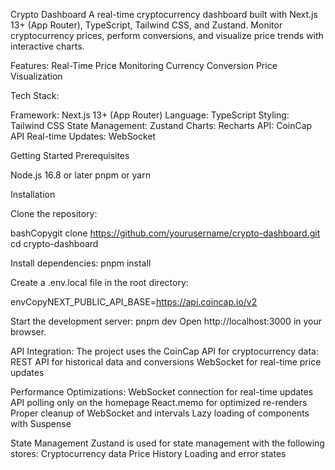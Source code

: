 Crypto Dashboard
A real-time cryptocurrency dashboard built with Next.js 13+ (App Router), TypeScript, Tailwind CSS, and Zustand. Monitor cryptocurrency prices, perform conversions, and visualize price trends with interactive charts.

Features:
Real-Time Price Monitoring
Currency Conversion
Price Visualization

Tech Stack:

Framework: Next.js 13+ (App Router)
Language: TypeScript
Styling: Tailwind CSS
State Management: Zustand
Charts: Recharts
API: CoinCap API
Real-time Updates: WebSocket

Getting Started
Prerequisites

Node.js 16.8 or later
pnpm or yarn

Installation

Clone the repository:

bashCopygit clone https://github.com/yourusername/crypto-dashboard.git
cd crypto-dashboard

Install dependencies:
pnpm install

Create a .env.local file in the root directory:

envCopyNEXT_PUBLIC_API_BASE=https://api.coincap.io/v2

Start the development server:
pnpm dev
Open http://localhost:3000 in your browser.

API Integration:
The project uses the CoinCap API for cryptocurrency data:
REST API for historical data and conversions
WebSocket for real-time price updates

Performance Optimizations:
WebSocket connection for real-time updates
API polling only on the homepage
React.memo for optimized re-renders
Proper cleanup of WebSocket and intervals
Lazy loading of components with Suspense

State Management
Zustand is used for state management with the following stores:
Cryptocurrency data
Price History
Loading and error states
